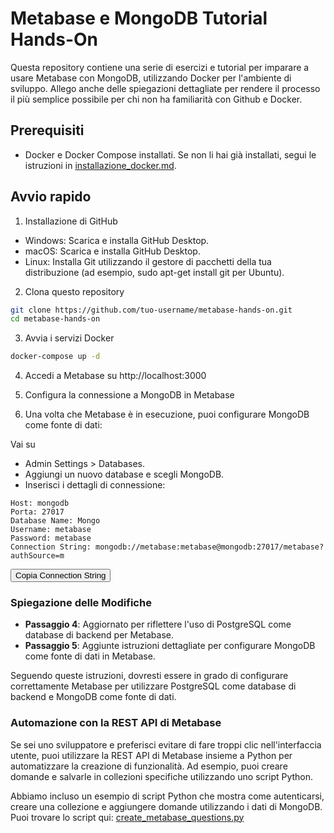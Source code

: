 # Metabase e MongoDB Tutorial Hands-On

Questa repository contiene una serie di esercizi e tutorial per imparare a usare Metabase con MongoDB, utilizzando Docker per l'ambiente di sviluppo. Allego anche delle spiegazioni dettagliate per rendere il processo il più semplice possibile per chi non ha familiarità con Github e Docker.

## Prerequisiti

- Docker e Docker Compose installati. Se non li hai già installati, segui le istruzioni in [installazione_docker.md](installazione_docker.md).

## Avvio rapido

1. Installazione di GitHub

- Windows: Scarica e installa GitHub Desktop.
- macOS: Scarica e installa GitHub Desktop.
- Linux: Installa Git utilizzando il gestore di pacchetti della tua distribuzione (ad esempio, sudo apt-get install git per Ubuntu).

2. Clona questo repository

```sh
git clone https://github.com/tuo-username/metabase-hands-on.git
cd metabase-hands-on
```

3. Avvia i servizi Docker

```sh
docker-compose up -d
```

4. Accedi a Metabase su http://localhost:3000

5. Configura la connessione a MongoDB in Metabase

6. Una volta che Metabase è in esecuzione, puoi configurare MongoDB come fonte di dati:

Vai su 
- Admin Settings > Databases.
- Aggiungi un nuovo database e scegli MongoDB.
- Inserisci i dettagli di connessione:
```
Host: mongodb
Porta: 27017
Database Name: Mongo
Username: metabase
Password: metabase
Connection String: mongodb://metabase:metabase@mongodb:27017/metabase?authSource=m
```
<button onclick="copyToClipboard()">Copia Connection String</button>

<script> function copyToClipboard() { const str = 'mongodb://metabase:metabase@mongodb:27017/metabase?authSource=metabase'; navigator.clipboard.writeText(str).then(function() { alert('Connection String copiata negli appunti!'); }, function(err) { console.error('Errore nella copia della Connection String: ', err); }); } </script>


### Spiegazione delle Modifiche

- **Passaggio 4**: Aggiornato per riflettere l'uso di PostgreSQL come database di backend per Metabase.
- **Passaggio 5**: Aggiunte istruzioni dettagliate per configurare MongoDB come fonte di dati in Metabase.

Seguendo queste istruzioni, dovresti essere in grado di configurare correttamente Metabase per utilizzare PostgreSQL come database di backend e MongoDB come fonte di dati.

### Automazione con la REST API di Metabase

Se sei uno sviluppatore e preferisci evitare di fare troppi clic nell'interfaccia utente, puoi utilizzare la REST API di Metabase insieme a Python per automatizzare la creazione di funzionalità. Ad esempio, puoi creare domande e salvarle in collezioni specifiche utilizzando uno script Python.

Abbiamo incluso un esempio di script Python che mostra come autenticarsi, creare una collezione e aggiungere domande utilizzando i dati di MongoDB. Puoi trovare lo script qui: [create_metabase_questions.py](create_metabase_questions.py)
